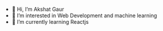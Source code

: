 - 👋 Hi, I’m Akshat Gaur 
- 👀 I’m interested in Web Development and machine learning
- 🌱 I’m currently learning Reactjs 

<!---
jueviole-grace/jueviole-grace is a ✨ special ✨ repository because its `README.md` (this file) appears on your GitHub profile.
You can click the Preview link to take a look at your changes.
--->
